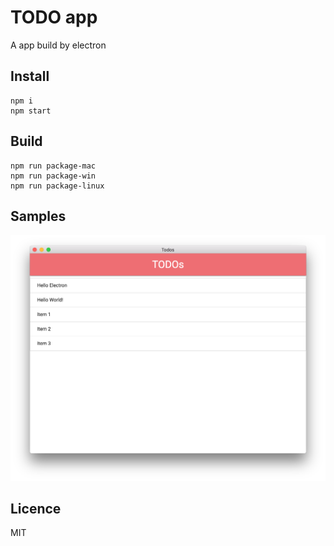# TODO app

A app build by electron

## Install

```
npm i
npm start
```

## Build

```
npm run package-mac
npm run package-win
npm run package-linux
```

## Samples
![](./assets/samples.png)

## Licence
MIT
